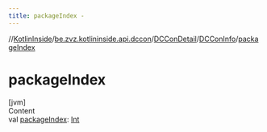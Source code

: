 ```yaml
---
title: packageIndex -
---
```

//[KotlinInside](../../../index.md)/[be.zvz.kotlininside.api.dccon](../../index.md)/[DCConDetail](../index.md)/[DCConInfo](index.md)/[packageIndex](package-index.md)



# packageIndex  
[jvm]  
Content  
val [packageIndex](package-index.md): [Int](https://kotlinlang.org/api/latest/jvm/stdlib/kotlin/-int/index.html)  



